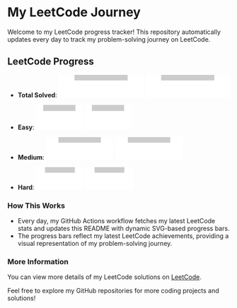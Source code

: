 # My LeetCode Journey

Welcome to my LeetCode progress tracker! This repository automatically updates every day to track my problem-solving journey on LeetCode.

## LeetCode Progress

- **Total Solved**: ![Progress](./images/total_solved.svg)
  ![Progress](./images/total_solved.svg)

- **Easy**: ![Progress](./images/easy_solved.svg)
  ![Progress](./images/easy_solved.svg)

- **Medium**: ![Progress](./images/medium_solved.svg)
  ![Progress](./images/medium_solved.svg)

- **Hard**: ![Progress](./images/hard_solved.svg)
  ![Progress](./images/hard_solved.svg)

### How This Works

- Every day, my GitHub Actions workflow fetches my latest LeetCode stats and updates this README with dynamic SVG-based progress bars.
- The progress bars reflect my latest LeetCode achievements, providing a visual representation of my problem-solving journey.

### More Information

You can view more details of my LeetCode solutions on [LeetCode](https://leetcode.com/YourUsername/).

Feel free to explore my GitHub repositories for more coding projects and solutions!


